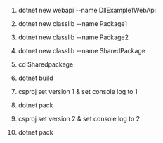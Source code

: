 1. dotnet new webapi --name DllExample1WebApi
2. dotnet new classlib --name Package1
3. dotnet new classlib --name Package2
4. dotnet new classlib --name SharedPackage

5. cd Sharedpackage
6. dotnet build
7. csproj set version 1 & set console log to 1
8. dotnet pack
9. csproj set version 2 & set console log to 2
10. dotnet pack
